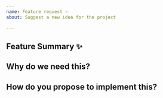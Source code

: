 ```yaml
---
name: Feature request ✨
about: Suggest a new idea for the project

---
```


<!-- Please search existing issues to avoid creating duplicates. -->

## Feature Summary ✨
<!-- A clear and concise description of the feature proposal. -->



## Why do we need this?
<!-- Please explain the motivation, how it will be used, etc. -->



## How do you propose to implement this?
<!-- Please think about how this could be added. Can you add this and submit a PR? -->


